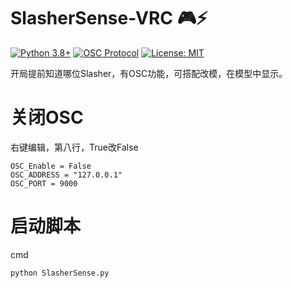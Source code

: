 # SlasherSense-VRC 🎮⚡

[![Python 3.8+](https://img.shields.io/badge/python-3.8+-blue.svg)](https://www.python.org/)
[![OSC Protocol](https://img.shields.io/badge/OSC-1.1-brightgreen)](https://opensoundcontrol.stanford.edu/)
[![License: MIT](https://img.shields.io/badge/License-MIT-yellow.svg)](https://opensource.org/licenses/MIT)

开局提前知道哪位Slasher，有OSC功能，可搭配改模，在模型中显示。

# 关闭OSC
右键编辑，第八行，True改False
```
OSC_Enable = False
OSC_ADDRESS = "127.0.0.1"
OSC_PORT = 9000
```

# 启动脚本
cmd
```
python SlasherSense.py
```
